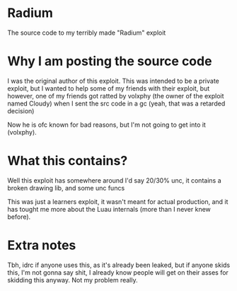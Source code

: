 # Radium
The source code to my terribly made "Radium" exploit

<h1>Why I am posting the source code</h1>
I was the original author of this exploit. This was intended to be a private exploit, but I wanted to help some of my friends with their exploit, but however, one of my friends got ratted
by volxphy (the owner of the exploit named Cloudy) when I sent the src code in a gc (yeah, that was a retarded decision)

Now he is ofc known for bad reasons, but I'm not going to get into it (volxphy).

<h1>What this contains?</h1>
Well this exploit has somewhere around I'd say 20/30% unc, it contains a broken drawing lib, and some unc funcs

This was just a learners exploit, it wasn't meant for actual production, and it has tought me more about the Luau internals (more than I never knew before).

<h1>Extra notes</h1>
Tbh, idrc if anyone uses this, as it's already been leaked, but if anyone skids this, I'm not gonna say shit, I already know people will get on their asses for skidding this anyway. Not my problem really.
